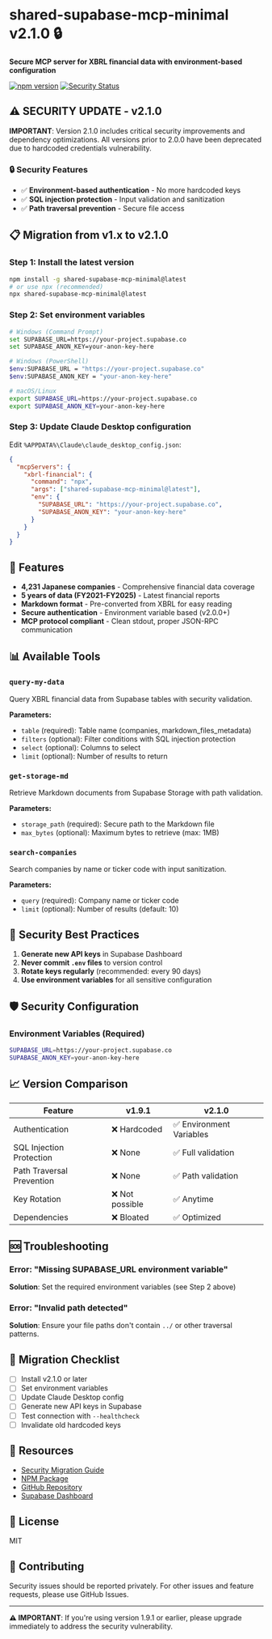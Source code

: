 # shared-supabase-mcp-minimal v2.1.0 🔒

**Secure MCP server for XBRL financial data with environment-based configuration**

[![npm version](https://badge.fury.io/js/shared-supabase-mcp-minimal.svg)](https://www.npmjs.com/package/shared-supabase-mcp-minimal)
[![Security Status](https://img.shields.io/badge/Security-Enhanced-green)](https://github.com/ruisu2000p/shared-supabase-mcp-minimal)

## ⚠️ SECURITY UPDATE - v2.1.0

**IMPORTANT**: Version 2.1.0 includes critical security improvements and dependency optimizations. All versions prior to 2.0.0 have been deprecated due to hardcoded credentials vulnerability.

### 🔒 Security Features
- ✅ **Environment-based authentication** - No more hardcoded keys
- ✅ **SQL injection protection** - Input validation and sanitization
- ✅ **Path traversal prevention** - Secure file access

## 📋 Migration from v1.x to v2.1.0

### Step 1: Install the latest version
```bash
npm install -g shared-supabase-mcp-minimal@latest
# or use npx (recommended)
npx shared-supabase-mcp-minimal@latest
```

### Step 2: Set environment variables
```bash
# Windows (Command Prompt)
set SUPABASE_URL=https://your-project.supabase.co
set SUPABASE_ANON_KEY=your-anon-key-here

# Windows (PowerShell)
$env:SUPABASE_URL = "https://your-project.supabase.co"
$env:SUPABASE_ANON_KEY = "your-anon-key-here"

# macOS/Linux
export SUPABASE_URL=https://your-project.supabase.co
export SUPABASE_ANON_KEY=your-anon-key-here
```

### Step 3: Update Claude Desktop configuration

Edit `%APPDATA%\Claude\claude_desktop_config.json`:

```json
{
  "mcpServers": {
    "xbrl-financial": {
      "command": "npx",
      "args": ["shared-supabase-mcp-minimal@latest"],
      "env": {
        "SUPABASE_URL": "https://your-project.supabase.co",
        "SUPABASE_ANON_KEY": "your-anon-key-here"
      }
    }
  }
}
```

## 🚀 Features

- **4,231 Japanese companies** - Comprehensive financial data coverage
- **5 years of data (FY2021-FY2025)** - Latest financial reports
- **Markdown format** - Pre-converted from XBRL for easy reading
- **Secure authentication** - Environment variable based (v2.0.0+)
- **MCP protocol compliant** - Clean stdout, proper JSON-RPC communication

## 📊 Available Tools

### `query-my-data`
Query XBRL financial data from Supabase tables with security validation.

**Parameters:**
- `table` (required): Table name (companies, markdown_files_metadata)
- `filters` (optional): Filter conditions with SQL injection protection
- `select` (optional): Columns to select
- `limit` (optional): Number of results to return

### `get-storage-md`
Retrieve Markdown documents from Supabase Storage with path validation.

**Parameters:**
- `storage_path` (required): Secure path to the Markdown file
- `max_bytes` (optional): Maximum bytes to retrieve (max: 1MB)

### `search-companies`
Search companies by name or ticker code with input sanitization.

**Parameters:**
- `query` (required): Company name or ticker code
- `limit` (optional): Number of results (default: 10)


## 🔐 Security Best Practices

1. **Generate new API keys** in Supabase Dashboard
2. **Never commit `.env` files** to version control
3. **Rotate keys regularly** (recommended: every 90 days)
4. **Use environment variables** for all sensitive configuration

## 🛡️ Security Configuration

### Environment Variables (Required)
```bash
SUPABASE_URL=https://your-project.supabase.co
SUPABASE_ANON_KEY=your-anon-key-here
```


## 📈 Version Comparison

| Feature | v1.9.1 | v2.1.0 |
|---------|--------|--------|
| Authentication | ❌ Hardcoded | ✅ Environment Variables |
| SQL Injection Protection | ❌ None | ✅ Full validation |
| Path Traversal Prevention | ❌ None | ✅ Path validation |
| Key Rotation | ❌ Not possible | ✅ Anytime |
| Dependencies | ❌ Bloated | ✅ Optimized |

## 🆘 Troubleshooting

### Error: "Missing SUPABASE_URL environment variable"
**Solution**: Set the required environment variables (see Step 2 above)


### Error: "Invalid path detected"
**Solution**: Ensure your file paths don't contain `../` or other traversal patterns.

## 📝 Migration Checklist

- [ ] Install v2.1.0 or later
- [ ] Set environment variables
- [ ] Update Claude Desktop config
- [ ] Generate new API keys in Supabase
- [ ] Test connection with `--healthcheck`
- [ ] Invalidate old hardcoded keys

## 🔗 Resources

- [Security Migration Guide](https://github.com/ruisu2000p/shared-supabase-mcp-minimal/blob/main/SECURITY_MIGRATION_GUIDE.md)
- [NPM Package](https://www.npmjs.com/package/shared-supabase-mcp-minimal)
- [GitHub Repository](https://github.com/ruisu2000p/shared-supabase-mcp-minimal)
- [Supabase Dashboard](https://app.supabase.com)

## 📜 License

MIT

## 🤝 Contributing

Security issues should be reported privately. For other issues and feature requests, please use GitHub Issues.

---

**⚠️ IMPORTANT**: If you're using version 1.9.1 or earlier, please upgrade immediately to address the security vulnerability.